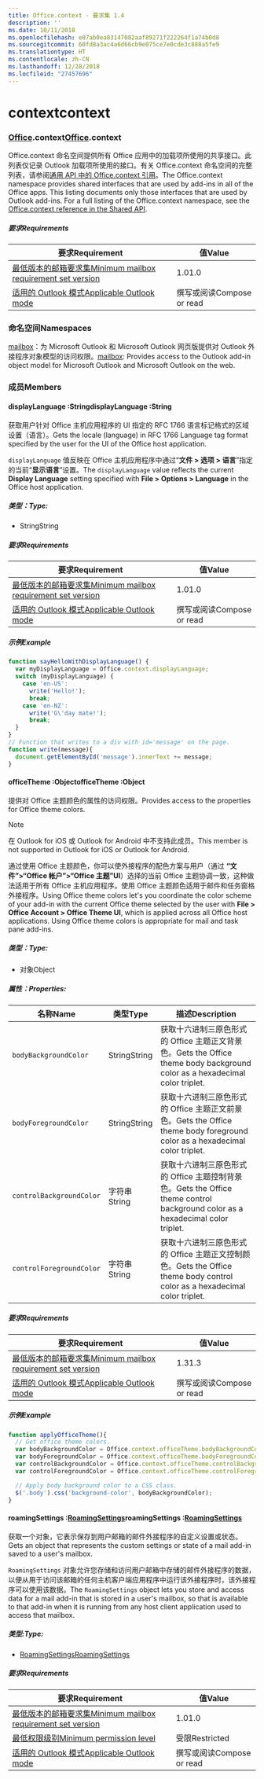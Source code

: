 ```yaml
---
title: Office.context - 要求集 1.4
description: ''
ms.date: 10/11/2018
ms.openlocfilehash: e07ab0ea83147082aaf89271f222264f1a74b0d8
ms.sourcegitcommit: 60fd8a3ac4a6d66cb9e075ce7e0cde3c888a5fe9
ms.translationtype: HT
ms.contentlocale: zh-CN
ms.lasthandoff: 12/28/2018
ms.locfileid: "27457696"
---
```

# <a name="context"></a><span data-ttu-id="e737b-102">context</span><span class="sxs-lookup"><span data-stu-id="e737b-102">context</span></span>

### <a name="officeofficemdcontext"></a><span data-ttu-id="e737b-103">[Office](Office.md).context</span><span class="sxs-lookup"><span data-stu-id="e737b-103">[Office](Office.md).context</span></span>

<span data-ttu-id="e737b-p101">Office.context 命名空间提供所有 Office 应用中的加载项所使用的共享接口。此列表仅记录 Outlook 加载项所使用的接口。有关 Office.context 命名空间的完整列表，请参阅[通用 API 中的 Office.context 引用](/javascript/api/office/office.context)。</span><span class="sxs-lookup"><span data-stu-id="e737b-p101">The Office.context namespace provides shared interfaces that are used by add-ins in all of the Office apps. This listing documents only those interfaces that are used by Outlook add-ins. For a full listing of the Office.context namespace, see the [Office.context reference in the Shared API](/javascript/api/office/office.context).</span></span>

##### <a name="requirements"></a><span data-ttu-id="e737b-106">要求</span><span class="sxs-lookup"><span data-stu-id="e737b-106">Requirements</span></span>

|<span data-ttu-id="e737b-107">要求</span><span class="sxs-lookup"><span data-stu-id="e737b-107">Requirement</span></span>| <span data-ttu-id="e737b-108">值</span><span class="sxs-lookup"><span data-stu-id="e737b-108">Value</span></span>|
|---|---|
|[<span data-ttu-id="e737b-109">最低版本的邮箱要求集</span><span class="sxs-lookup"><span data-stu-id="e737b-109">Minimum mailbox requirement set version</span></span>](/office/dev/add-ins/reference/requirement-sets/outlook-api-requirement-sets)| <span data-ttu-id="e737b-110">1.0</span><span class="sxs-lookup"><span data-stu-id="e737b-110">1.0</span></span>|
|[<span data-ttu-id="e737b-111">适用的 Outlook 模式</span><span class="sxs-lookup"><span data-stu-id="e737b-111">Applicable Outlook mode</span></span>](https://docs.microsoft.com/outlook/add-ins/#extension-points)| <span data-ttu-id="e737b-112">撰写或阅读</span><span class="sxs-lookup"><span data-stu-id="e737b-112">Compose or read</span></span>|

### <a name="namespaces"></a><span data-ttu-id="e737b-113">命名空间</span><span class="sxs-lookup"><span data-stu-id="e737b-113">Namespaces</span></span>

<span data-ttu-id="e737b-114">[mailbox](office.context.mailbox.md)：为 Microsoft Outlook 和 Microsoft Outlook 网页版提供对 Outlook 外接程序对象模型的访问权限。</span><span class="sxs-lookup"><span data-stu-id="e737b-114">[mailbox](office.context.mailbox.md): Provides access to the Outlook add-in object model for Microsoft Outlook and Microsoft Outlook on the web.</span></span>

### <a name="members"></a><span data-ttu-id="e737b-115">成员</span><span class="sxs-lookup"><span data-stu-id="e737b-115">Members</span></span>

####  <a name="displaylanguage-string"></a><span data-ttu-id="e737b-116">displayLanguage :String</span><span class="sxs-lookup"><span data-stu-id="e737b-116">displayLanguage :String</span></span>

<span data-ttu-id="e737b-117">获取用户针对 Office 主机应用程序的 UI 指定的 RFC 1766 语言标记格式的区域设置（语言）。</span><span class="sxs-lookup"><span data-stu-id="e737b-117">Gets the locale (language) in RFC 1766 Language tag format specified by the user for the UI of the Office host application.</span></span>

<span data-ttu-id="e737b-118">`displayLanguage` 值反映在 Office 主机应用程序中通过“**文件 > 选项 > 语言**”指定的当前“**显示语言**”设置。</span><span class="sxs-lookup"><span data-stu-id="e737b-118">The `displayLanguage` value reflects the current **Display Language** setting specified with **File > Options > Language** in the Office host application.</span></span>

##### <a name="type"></a><span data-ttu-id="e737b-119">类型：</span><span class="sxs-lookup"><span data-stu-id="e737b-119">Type:</span></span>

*   <span data-ttu-id="e737b-120">String</span><span class="sxs-lookup"><span data-stu-id="e737b-120">String</span></span>

##### <a name="requirements"></a><span data-ttu-id="e737b-121">要求</span><span class="sxs-lookup"><span data-stu-id="e737b-121">Requirements</span></span>

|<span data-ttu-id="e737b-122">要求</span><span class="sxs-lookup"><span data-stu-id="e737b-122">Requirement</span></span>| <span data-ttu-id="e737b-123">值</span><span class="sxs-lookup"><span data-stu-id="e737b-123">Value</span></span>|
|---|---|
|[<span data-ttu-id="e737b-124">最低版本的邮箱要求集</span><span class="sxs-lookup"><span data-stu-id="e737b-124">Minimum mailbox requirement set version</span></span>](/office/dev/add-ins/reference/requirement-sets/outlook-api-requirement-sets)| <span data-ttu-id="e737b-125">1.0</span><span class="sxs-lookup"><span data-stu-id="e737b-125">1.0</span></span>|
|[<span data-ttu-id="e737b-126">适用的 Outlook 模式</span><span class="sxs-lookup"><span data-stu-id="e737b-126">Applicable Outlook mode</span></span>](https://docs.microsoft.com/outlook/add-ins/#extension-points)| <span data-ttu-id="e737b-127">撰写或阅读</span><span class="sxs-lookup"><span data-stu-id="e737b-127">Compose or read</span></span>|

##### <a name="example"></a><span data-ttu-id="e737b-128">示例</span><span class="sxs-lookup"><span data-stu-id="e737b-128">Example</span></span>

```js
function sayHelloWithDisplayLanguage() {
  var myDisplayLanguage = Office.context.displayLanguage;
  switch (myDisplayLanguage) {
    case 'en-US':
      write('Hello!');
      break;
    case 'en-NZ':
      write('G\'day mate!');
      break;
  }
}
// Function that writes to a div with id='message' on the page.
function write(message){
  document.getElementById('message').innerText += message;
}
```

####  <a name="officetheme-object"></a><span data-ttu-id="e737b-129">officeTheme :Object</span><span class="sxs-lookup"><span data-stu-id="e737b-129">officeTheme :Object</span></span>

<span data-ttu-id="e737b-130">提供对 Office 主题颜色的属性的访问权限。</span><span class="sxs-lookup"><span data-stu-id="e737b-130">Provides access to the properties for Office theme colors.</span></span>

> [!NOTE]
> <span data-ttu-id="e737b-131">在 Outlook for iOS 或 Outlook for Android 中不支持此成员。</span><span class="sxs-lookup"><span data-stu-id="e737b-131">This member is not supported in Outlook for iOS or Outlook for Android.</span></span>

<span data-ttu-id="e737b-p102">通过使用 Office 主题颜色，你可以使外接程序的配色方案与用户（通过 **“文件”>“Office 帐户”>“Office 主题”UI**）选择的当前 Office 主题协调一致，这种做法适用于所有 Office 主机应用程序。使用 Office 主题颜色适用于邮件和任务窗格外接程序。</span><span class="sxs-lookup"><span data-stu-id="e737b-p102">Using Office theme colors let's you coordinate the color scheme of your add-in with the current Office theme selected by the user with **File > Office Account > Office Theme UI**, which is applied across all Office host applications. Using Office theme colors is appropriate for mail and task pane add-ins.</span></span>

##### <a name="type"></a><span data-ttu-id="e737b-134">类型：</span><span class="sxs-lookup"><span data-stu-id="e737b-134">Type:</span></span>

*   <span data-ttu-id="e737b-135">对象</span><span class="sxs-lookup"><span data-stu-id="e737b-135">Object</span></span>

##### <a name="properties"></a><span data-ttu-id="e737b-136">属性：</span><span class="sxs-lookup"><span data-stu-id="e737b-136">Properties:</span></span>

|<span data-ttu-id="e737b-137">名称</span><span class="sxs-lookup"><span data-stu-id="e737b-137">Name</span></span>| <span data-ttu-id="e737b-138">类型</span><span class="sxs-lookup"><span data-stu-id="e737b-138">Type</span></span>| <span data-ttu-id="e737b-139">描述</span><span class="sxs-lookup"><span data-stu-id="e737b-139">Description</span></span>|
|---|---|---|
|`bodyBackgroundColor`| <span data-ttu-id="e737b-140">String</span><span class="sxs-lookup"><span data-stu-id="e737b-140">String</span></span>|<span data-ttu-id="e737b-141">获取十六进制三原色形式的 Office 主题正文背景色。</span><span class="sxs-lookup"><span data-stu-id="e737b-141">Gets the Office theme body background color as a hexadecimal color triplet.</span></span>|
|`bodyForegroundColor`| <span data-ttu-id="e737b-142">String</span><span class="sxs-lookup"><span data-stu-id="e737b-142">String</span></span>|<span data-ttu-id="e737b-143">获取十六进制三原色形式的 Office 主题正文前景色。</span><span class="sxs-lookup"><span data-stu-id="e737b-143">Gets the Office theme body foreground color as a hexadecimal color triplet.</span></span>|
|`controlBackgroundColor`| <span data-ttu-id="e737b-144">字符串</span><span class="sxs-lookup"><span data-stu-id="e737b-144">String</span></span>|<span data-ttu-id="e737b-145">获取十六进制三原色形式的 Office 主题控制背景色。</span><span class="sxs-lookup"><span data-stu-id="e737b-145">Gets the Office theme control background color as a hexadecimal color triplet.</span></span>|
|`controlForegroundColor`| <span data-ttu-id="e737b-146">字符串</span><span class="sxs-lookup"><span data-stu-id="e737b-146">String</span></span>|<span data-ttu-id="e737b-147">获取十六进制三原色形式的 Office 主题正文控制颜色。</span><span class="sxs-lookup"><span data-stu-id="e737b-147">Gets the Office theme body control color as a hexadecimal color triplet.</span></span>|

##### <a name="requirements"></a><span data-ttu-id="e737b-148">要求</span><span class="sxs-lookup"><span data-stu-id="e737b-148">Requirements</span></span>

|<span data-ttu-id="e737b-149">要求</span><span class="sxs-lookup"><span data-stu-id="e737b-149">Requirement</span></span>| <span data-ttu-id="e737b-150">值</span><span class="sxs-lookup"><span data-stu-id="e737b-150">Value</span></span>|
|---|---|
|[<span data-ttu-id="e737b-151">最低版本的邮箱要求集</span><span class="sxs-lookup"><span data-stu-id="e737b-151">Minimum mailbox requirement set version</span></span>](/office/dev/add-ins/reference/requirement-sets/outlook-api-requirement-sets)| <span data-ttu-id="e737b-152">1.3</span><span class="sxs-lookup"><span data-stu-id="e737b-152">1.3</span></span>|
|[<span data-ttu-id="e737b-153">适用的 Outlook 模式</span><span class="sxs-lookup"><span data-stu-id="e737b-153">Applicable Outlook mode</span></span>](https://docs.microsoft.com/outlook/add-ins/#extension-points)| <span data-ttu-id="e737b-154">撰写或阅读</span><span class="sxs-lookup"><span data-stu-id="e737b-154">Compose or read</span></span>|

##### <a name="example"></a><span data-ttu-id="e737b-155">示例</span><span class="sxs-lookup"><span data-stu-id="e737b-155">Example</span></span>

```js
function applyOfficeTheme(){
  // Get office theme colors.
  var bodyBackgroundColor = Office.context.officeTheme.bodyBackgroundColor;
  var bodyForegroundColor = Office.context.officeTheme.bodyForegroundColor;
  var controlBackgroundColor = Office.context.officeTheme.controlBackgroundColor
  var controlForegroundColor = Office.context.officeTheme.controlForegroundColor;

  // Apply body background color to a CSS class.
  $('.body').css('background-color', bodyBackgroundColor);
}
```

####  <a name="roamingsettings-roamingsettingsjavascriptapioutlook14officeroamingsettings"></a><span data-ttu-id="e737b-156">roamingSettings :[RoamingSettings](/javascript/api/outlook_1_4/office.RoamingSettings)</span><span class="sxs-lookup"><span data-stu-id="e737b-156">roamingSettings :[RoamingSettings](/javascript/api/outlook_1_4/office.RoamingSettings)</span></span>

<span data-ttu-id="e737b-157">获取一个对象，它表示保存到用户邮箱的邮件外接程序的自定义设置或状态。</span><span class="sxs-lookup"><span data-stu-id="e737b-157">Gets an object that represents the custom settings or state of a mail add-in saved to a user's mailbox.</span></span>

<span data-ttu-id="e737b-158">`RoamingSettings` 对象允许您存储和访问用户邮箱中存储的邮件外接程序的数据，以便从用于访问该邮箱的任何主机客户端应用程序中运行该外接程序时，该外接程序可以使用该数据。</span><span class="sxs-lookup"><span data-stu-id="e737b-158">The `RoamingSettings` object lets you store and access data for a mail add-in that is stored in a user's mailbox, so that is available to that add-in when it is running from any host client application used to access that mailbox.</span></span>

##### <a name="type"></a><span data-ttu-id="e737b-159">类型:</span><span class="sxs-lookup"><span data-stu-id="e737b-159">Type:</span></span>

*   [<span data-ttu-id="e737b-160">RoamingSettings</span><span class="sxs-lookup"><span data-stu-id="e737b-160">RoamingSettings</span></span>](/javascript/api/outlook_1_4/office.RoamingSettings)

##### <a name="requirements"></a><span data-ttu-id="e737b-161">要求</span><span class="sxs-lookup"><span data-stu-id="e737b-161">Requirements</span></span>

|<span data-ttu-id="e737b-162">要求</span><span class="sxs-lookup"><span data-stu-id="e737b-162">Requirement</span></span>| <span data-ttu-id="e737b-163">值</span><span class="sxs-lookup"><span data-stu-id="e737b-163">Value</span></span>|
|---|---|
|[<span data-ttu-id="e737b-164">最低版本的邮箱要求集</span><span class="sxs-lookup"><span data-stu-id="e737b-164">Minimum mailbox requirement set version</span></span>](/office/dev/add-ins/reference/requirement-sets/outlook-api-requirement-sets)| <span data-ttu-id="e737b-165">1.0</span><span class="sxs-lookup"><span data-stu-id="e737b-165">1.0</span></span>|
|[<span data-ttu-id="e737b-166">最低权限级别</span><span class="sxs-lookup"><span data-stu-id="e737b-166">Minimum permission level</span></span>](https://docs.microsoft.com/outlook/add-ins/understanding-outlook-add-in-permissions)| <span data-ttu-id="e737b-167">受限</span><span class="sxs-lookup"><span data-stu-id="e737b-167">Restricted</span></span>|
|[<span data-ttu-id="e737b-168">适用的 Outlook 模式</span><span class="sxs-lookup"><span data-stu-id="e737b-168">Applicable Outlook mode</span></span>](https://docs.microsoft.com/outlook/add-ins/#extension-points)| <span data-ttu-id="e737b-169">撰写或阅读</span><span class="sxs-lookup"><span data-stu-id="e737b-169">Compose or read</span></span>|